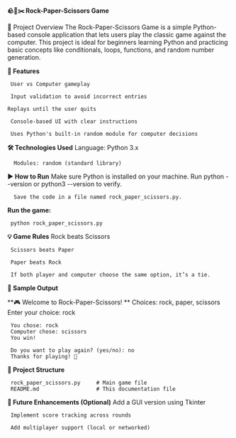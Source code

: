 **🪨📄✂️ Rock-Paper-Scissors Game**

🎯 Project Overview
The Rock-Paper-Scissors Game is a simple Python-based console application that lets users play the classic game against the computer. This project is ideal for beginners learning Python and practicing basic concepts like conditionals, loops, functions, and random number generation.


**🔧 Features**

     User vs Computer gameplay

     Input validation to avoid incorrect entries

    Replays until the user quits

     Console-based UI with clear instructions

     Uses Python's built-in random module for computer decisions

**🛠 Technologies Used**
      Language: Python 3.x

      Modules: random (standard library)

**▶️ How to Run**
      Make sure Python is installed on your machine.
      Run python --version or python3 --version to verify.

      Save the code in a file named rock_paper_scissors.py.

**Run the game:**

     python rock_paper_scissors.py
**💡 Game Rules**
     Rock beats Scissors

     Scissors beats Paper

     Paper beats Rock

     If both player and computer choose the same option, it’s a tie.


**👀 Sample Output**
  
**🎮 Welcome to Rock-Paper-Scissors!
**
     Choices: rock, paper, scissors
     Enter your choice: rock

     You chose: rock
     Computer chose: scissors
     You win!

     Do you want to play again? (yes/no): no
     Thanks for playing! 👋
**📁 Project Structure**
   
     rock_paper_scissors.py     # Main game file
     README.md                  # This documentation file
**📌 Future Enhancements (Optional)**
     Add a GUI version using Tkinter

     Implement score tracking across rounds

     Add multiplayer support (local or networked)
